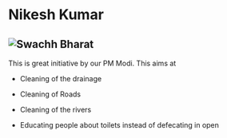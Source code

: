 # Nikesh Kumar
![Swachh Bharat](https://www.india.gov.in/sites/upload_files/npi/files/spotlights/swatch-bharat-inner-new.jpg)
---

This is great initiative by our PM Modi. This aims at

- Cleaning of the drainage

- Cleaning of Roads

- Cleaning of the rivers

- Educating people about toilets instead of defecating in open

